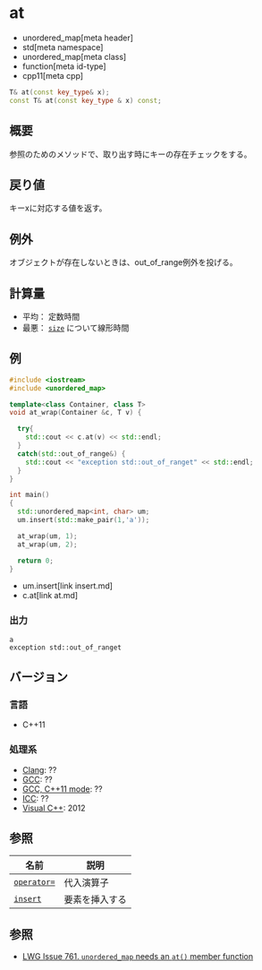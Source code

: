 # at
* unordered_map[meta header]
* std[meta namespace]
* unordered_map[meta class]
* function[meta id-type]
* cpp11[meta cpp]

```cpp
T& at(const key_type& x);
const T& at(const key_type & x) const;
```

## 概要
参照のためのメソッドで、取り出す時にキーの存在チェックをする。

## 戻り値
キーxに対応する値を返す。

## 例外
オブジェクトが存在しないときは、out_of_range例外を投げる。

## 計算量
- 平均： 定数時間
- 最悪： [`size`](size.md) について線形時間


## 例
```cpp example
#include <iostream>
#include <unordered_map>

template<class Container, class T>
void at_wrap(Container &c, T v) {

  try{
    std::cout << c.at(v) << std::endl;
  }
  catch(std::out_of_range&) {
    std::cout << "exception std::out_of_ranget" << std::endl;
  }
}

int main()
{
  std::unordered_map<int, char> um;
  um.insert(std::make_pair(1,'a'));

  at_wrap(um, 1);
  at_wrap(um, 2);

  return 0;
}
```
* um.insert[link insert.md]
* c.at[link at.md]

### 出力
```
a
exception std::out_of_ranget
```


## バージョン
### 言語
- C++11

### 処理系
- [Clang](/implementation.md#clang): ??
- [GCC](/implementation.md#gcc): ??
- [GCC, C++11 mode](/implementation.md#gcc): ??
- [ICC](/implementation.md#icc): ??
- [Visual C++](/implementation.md#visual_cpp): 2012

## 参照

| 名前                        | 説明           |
|-----------------------------|----------------|
| [`operator=`](op_assign.md) | 代入演算子     |
| [`insert`](insert.md)       | 要素を挿入する |


## 参照
- [LWG Issue 761. `unordered_map` needs an `at()` member function](http://www.open-std.org/jtc1/sc22/wg21/docs/lwg-defects.html#759)
